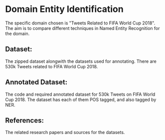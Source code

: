 # Domain Entity Identification
The specific domain chosen is "Tweets Related to FIFA World Cup 2018".
The aim is to compare different techniques in Named Entity Recognition for the domain.

## Dataset:
The zipped dataset alongwith the datasets used for annotating.
There are 530k Tweets related to FIFA World Cup 2018.

## Annotated Dataset:
The code and required annotated dataset for 530k Tweets on FIFA World Cup 2018. The dataset has each of them POS tagged, and also tagged by NER.

## References:
The related research papers and sources for the datasets.